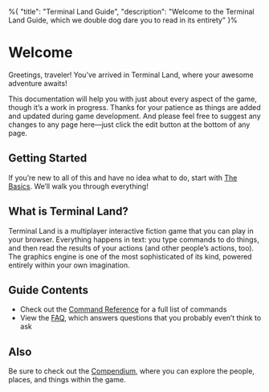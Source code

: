 %{
	"title": "Terminal Land Guide",
	"description": "Welcome to the Terminal Land Guide, which we double dog dare you to read in its entirety"
}%

# Welcome

Greetings, traveler! You’ve arrived in Terminal Land, where your awesome adventure awaits!

This documentation will help you with just about every aspect of the game, though it’s a work in progress. Thanks for your patience as things are added and updated during game development. And please feel free to suggest any changes to any page here—just click the edit button at the bottom of any page.

## Getting Started

If you’re new to all of this and have no idea what to do, start with [The Basics](basics). We’ll walk you through everything!

## What is Terminal Land?

Terminal Land is a multiplayer interactive fiction game that you can play in your browser. Everything happens in text: you type commands to do things, and then read the results of your actions (and other people’s actions, too). The graphics engine is one of the most sophisticated of its kind, powered entirely within your own imagination.

## Guide Contents

* Check out the [Command Reference](commands) for a full list of commands
* View the [FAQ](faq), which answers questions that you probably even’t think to ask

## Also

Be sure to check out the [Compendium](https://terminal.land/compendium/), where you can explore the people, places, and things within the game.

